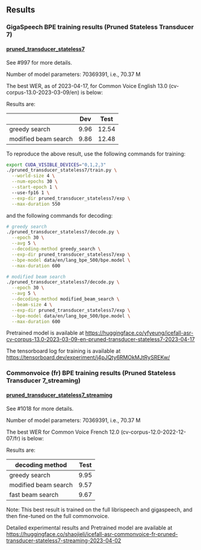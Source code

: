 ## Results
### GigaSpeech BPE training results (Pruned Stateless Transducer 7)

#### [pruned_transducer_stateless7](./pruned_transducer_stateless7)

See #997  for more details.

Number of model parameters: 70369391, i.e., 70.37 M

The best WER, as of 2023-04-17, for Common Voice English 13.0 (cv-corpus-13.0-2023-03-09/en) is below:

Results are:

|                      |  Dev  | Test  |
|----------------------|-------|-------|
|    greedy search     | 9.96  | 12.54 |
| modified beam search | 9.86  | 12.48 |

To reproduce the above result, use the following commands for training:

```bash
export CUDA_VISIBLE_DEVICES="0,1,2,3"
./pruned_transducer_stateless7/train.py \
  --world-size 4 \
  --num-epochs 30 \
  --start-epoch 1 \ 
  --use-fp16 1 \
  --exp-dir pruned_transducer_stateless7/exp \
  --max-duration 550
```

and the following commands for decoding:

```bash
# greedy search
./pruned_transducer_stateless7/decode.py \
  --epoch 30 \
  --avg 5 \
  --decoding-method greedy_search \
  --exp-dir pruned_transducer_stateless7/exp \
  --bpe-model data/en/lang_bpe_500/bpe.model \
  --max-duration 600

# modified beam search
./pruned_transducer_stateless7/decode.py \
  --epoch 30 \
  --avg 5 \
  --decoding-method modified_beam_search \
  --beam-size 4 \
  --exp-dir pruned_transducer_stateless7/exp \
  --bpe-model data/en/lang_bpe_500/bpe.model \
  --max-duration 600
```

Pretrained model is available at
<https://huggingface.co/yfyeung/icefall-asr-cv-corpus-13.0-2023-03-09-en-pruned-transducer-stateless7-2023-04-17>

The tensorboard log for training is available at
<https://tensorboard.dev/experiment/j4pJQty6RMOkMJtRySREKw/>


### Commonvoice (fr) BPE training results (Pruned Stateless Transducer 7_streaming)

#### [pruned_transducer_stateless7_streaming](./pruned_transducer_stateless7_streaming)

See #1018  for more details.

Number of model parameters: 70369391, i.e., 70.37 M

The best WER for Common Voice French 12.0 (cv-corpus-12.0-2022-12-07/fr) is below:

Results are:

|    decoding method   | Test  |
|----------------------|-------|
|    greedy search     | 9.95  | 
| modified beam search | 9.57  |
|   fast beam search   | 9.67  |

Note: This best result is trained on the full librispeech and gigaspeech, and then fine-tuned on the full commonvoice.

Detailed experimental results and Pretrained model are available at
<https://huggingface.co/shaojieli/icefall-asr-commonvoice-fr-pruned-transducer-stateless7-streaming-2023-04-02>

